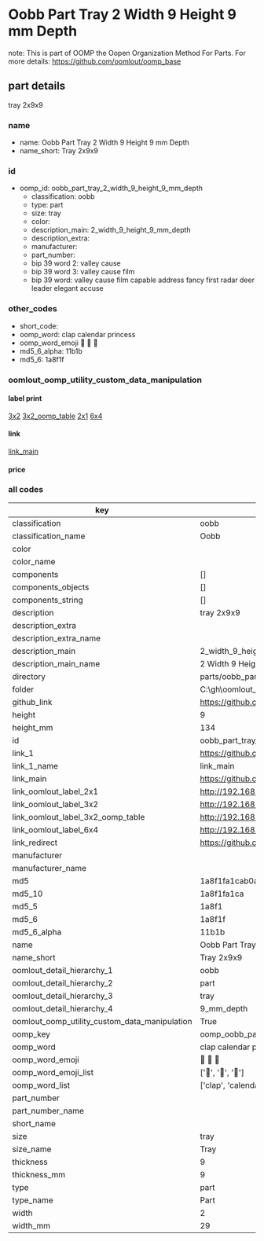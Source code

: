 # Oobb Part Tray 2 Width 9 Height 9 mm Depth  

note: This is part of OOMP the Oopen Organization Method For Parts. For more details: https://github.com/oomlout/oomp_base

##  part details
  



tray 2x9x9



### name
* name: Oobb Part Tray 2 Width 9 Height 9 mm Depth
* name_short: Tray 2x9x9 
### id
* oomp_id: oobb_part_tray_2_width_9_height_9_mm_depth
  * classification: oobb
  * type: part
  * size: tray
  * color: 
  * description_main: 2_width_9_height_9_mm_depth
  * description_extra: 
  * manufacturer: 
  * part_number: 
  * bip 39 word 2: valley cause
  * bip 39 word 3: valley cause film
  * bip 39 word: valley cause film capable address fancy first radar deer leader elegant accuse

### other_codes
* short_code: 
* oomp_word: clap calendar princess
* oomp_word_emoji :clap: :calendar: :princess:
* md5_6_alpha: 11b1b
* md5_6: 1a8f1f






### oomlout_oomp_utility_custom_data_manipulation
#### label print
[3x2](http://192.168.1.245:1112/?label=oomp%2011b1b)
[3x2_oomp_table](http://192.168.1.108:1112/?label=oomp%2011b1b)
[2x1](http://192.168.1.242:1112/?label=oomp%2011b1b)
[6x4](http://192.168.1.55:1112/?label=oomp%2011b1b)    

#### link

[link_main](https://github.com/oomlout/oomlout_oobb_version_4_generated_parts/tree/main/navigation_oomp/oobb/part/tray/2_width_9_height_9_mm_depth/part)                              

#### price







### all codes 
| key | value |  
| --- | --- |  
| classification | oobb |  
| classification_name | Oobb |  
| color |  |  
| color_name |  |  
| components | [] |  
| components_objects | [] |  
| components_string | [] |  
| description | tray 2x9x9 |  
| description_extra |  |  
| description_extra_name |  |  
| description_main | 2_width_9_height_9_mm_depth |  
| description_main_name | 2 Width 9 Height 9 mm Depth |  
| directory | parts/oobb_part_tray_2_width_9_height_9_mm_depth |  
| folder | C:\gh\oomlout_oobb_version_4_generated_parts\parts\oobb_part_tray_2_width_9_height_9_mm_depth |  
| github_link | https://github.com/oomlout/oomlout_oomp_part_src/tree/main/parts/oobb_part_tray_2_width_9_height_9_mm_depth |  
| height | 9 |  
| height_mm | 134 |  
| id | oobb_part_tray_2_width_9_height_9_mm_depth |  
| link_1 | https://github.com/oomlout/oomlout_oobb_version_4_generated_parts/tree/main/navigation_oomp/oobb/part/tray/2_width_9_height_9_mm_depth/part |  
| link_1_name | link_main |  
| link_main | https://github.com/oomlout/oomlout_oobb_version_4_generated_parts/tree/main/navigation_oomp/oobb/part/tray/2_width_9_height_9_mm_depth/part |  
| link_oomlout_label_2x1 | http://192.168.1.242:1112/?label=oomp%2011b1b |  
| link_oomlout_label_3x2 | http://192.168.1.245:1112/?label=oomp%2011b1b |  
| link_oomlout_label_3x2_oomp_table | http://192.168.1.108:1112/?label=oomp%2011b1b |  
| link_oomlout_label_6x4 | http://192.168.1.55:1112/?label=oomp%2011b1b |  
| link_redirect | https://github.com/oomlout/oomlout_oobb_version_4_generated_parts/tree/main/parts/oobb_tray_02_09_09 |  
| manufacturer |  |  
| manufacturer_name |  |  
| md5 | 1a8f1fa1cab0aaed4b81b21eac892787 |  
| md5_10 | 1a8f1fa1ca |  
| md5_5 | 1a8f1 |  
| md5_6 | 1a8f1f |  
| md5_6_alpha | 11b1b |  
| name | Oobb Part Tray 2 Width 9 Height 9 mm Depth |  
| name_short | Tray 2x9x9  |  
| oomlout_detail_hierarchy_1 | oobb |  
| oomlout_detail_hierarchy_2 | part |  
| oomlout_detail_hierarchy_3 | tray |  
| oomlout_detail_hierarchy_4 | 9_mm_depth |  
| oomlout_oomp_utility_custom_data_manipulation | True |  
| oomp_key | oomp_oobb_part_tray_2_width_9_height_9_mm_depth |  
| oomp_word | clap calendar princess |  
| oomp_word_emoji | :clap: :calendar: :princess: |  
| oomp_word_emoji_list | [':clap:', ':calendar:', ':princess:'] |  
| oomp_word_list | ['clap', 'calendar', 'princess'] |  
| part_number |  |  
| part_number_name |  |  
| short_name |  |  
| size | tray |  
| size_name | Tray |  
| thickness | 9 |  
| thickness_mm | 9 |  
| type | part |  
| type_name | Part |  
| width | 2 |  
| width_mm | 29 |  
